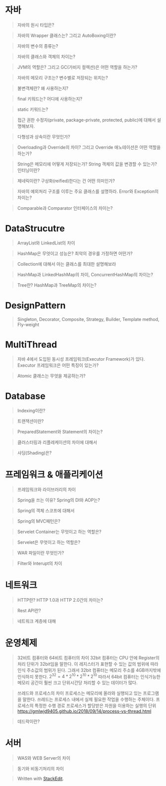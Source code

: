 # 자바 

>자바의 원시 타입은? 

>자바의 Wrapper 클래스는? 그리고 AutoBoxing이란?

>자바의 변수의 종류는? 

>자바의 클래스와 객체의 차이는? 

>JVM의 역할은? 그리고 GC(가비지 컬렉션)은  어떤 역할을 하는가?

>자바의 메모리 구조는? 변수별로 저장되는 위치는?

>불변객체란? 왜 사용하는지?

>final 키워드는? 어디에 사용하는지?

>static 키워드는? 

>접근 권한 수정자(private, package-private, protected, public)에 대해서 설명해보자.

>다형성과 상속이란 무엇인가?

>Overloading과 Override의 차이? 그리고 Override 애노테이션은 어떤 역할을 하는가?

>String은 메모리에 어떻게 저장되는가? String 객체의 값을 변경할 수 있는가? 인터닝이란? 

>제네릭이란? 구상화(reified)한다는 건 어떤 의미인가? 

>자바의 예외처리 구조를 이루는 주요 클래스를 설명하라. Error와 Exception의 차이는?

>Comparable과 Comparator 인터페이스의 차이는?

# DataStrucutre

>ArrayList와 LinkedList의 차이

>HashMap은 무엇이고 성능은? 최악의 경우를 가정하면 어떤가?

>Collection에 대해서 아는 클래스를 최대한 설명해보라

>HashMap과 LinkedHashMap의 차이, ConcurrentHashMap의 차이는?

>Tree란? HashMap과 TreeMap의 차이는?

# DesignPattern

>Singleton, Decorator, Composite, Strategy, Builder, Template method, Fly-weight

# MultiThread

> 자바 4에서 도입된 동시성 프레임워크(Executor Framework)가 있다.  Executor 프레임워크은 어떤 특징이 있는가?

> Atomic 클래스는 무엇을 제공하는가? 

# Database

>Indexing이란?

>트랜잭션이란? 


>PreparedStatement와 Statement의 차이는?

>클러스터링과 리플레케이션의 차이에 대해서

>샤딩(Shading)은?

# 프레임워크 & 애플리케이션

>프레임워크와 라이브러리의 차이

>Spring을 쓰는 이유? Spring의 DI와  AOP는?

>Spring의 객체 스코프에 대해서

>Spring의 MVC패턴은? 

>Servelet Container는 무엇이고 하는 역할은?

>Servelet은 무엇이고 하는 역할은? 

> WAR 파일이란 무엇인가?

>Filter와 Interupt의 차이

# 네트워크 

>HTTP란? HTTP 1.0과 HTTP 2.0간의 차이는?

>Rest API란?  

> 네트워크 계층에 대해

# 운영체제

> 32비트 컴퓨터와 64비트 컴퓨터의 차이
> 32bit 컴퓨터는 CPU 안에 Register의 처리 단위가 32bit임을 말한다. 이 레지스터가 표현할 수 있는 값의 범위에 따라 인식 주소값의 범위가 된다. 그래서 32bit 컴퓨터는 메모리 주소를 4GB까지밖에 인식하지 못한다. $2^{32} =4 * 2^{10} *2^{10} *2^{10}$
> 따라서 64bit 컴퓨터는 인식가능한 메모리 공간이 훨씬 크고 단위시간당 처리할 수 있는 데이터가 많다.
  
> 쓰레드와 프로세스의 차이
>프로세스는 메모리에 올라와 실행되고 있는 프로그램을 말한다.  쓰레드는 프로세스 내에서 실제 필요한 작업을 수행하는 주체이다. 
프로세스의 특정한 수행 경로
프로세스가 할당받은 자원을 이용하는 실행의 단위
https://gmlwjd9405.github.io/2018/09/14/process-vs-thread.html



> 데드락이란? 

# 서버

> WAS와 WEB Server의 차이

>동기와 비동기처리의 차이 









> Written with [StackEdit](https://stackedit.io/).
<!--stackedit_data:
eyJoaXN0b3J5IjpbLTQxMzY5MTIwMSwtMTY2MTkwMzc2OCwxNj
U2OTk4NjYyLDE3NzI3Njk4ODIsLTU5Mzg3MTc3MF19
-->